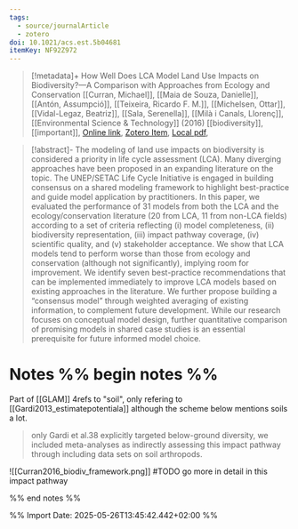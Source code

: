 ```yaml
---
tags:
  - source/journalArticle
  - zotero
doi: 10.1021/acs.est.5b04681
itemKey: NF92Z972
---
```

>[!metadata]+
> How Well Does LCA Model Land Use Impacts on Biodiversity?—A Comparison with Approaches from Ecology and Conservation
> [[Curran, Michael]], [[Maia de Souza, Danielle]], [[Antón, Assumpció]], [[Teixeira, Ricardo F. M.]], [[Michelsen, Ottar]], [[Vidal-Legaz, Beatriz]], [[Sala, Serenella]], [[Milà i Canals, Llorenç]], 
> [[Environmental Science & Technology]] (2016)
> [[biodiversity]], [[important]], 
> [Online link](https://doi.org/10.1021/acs.est.5b04681), [Zotero Item](zotero://select/library/items/NF92Z972), [Local pdf](file://C:/Users/aburg/Documents/references/zotero/storage/FF7Q7T6G/Curran2016_HowWell.pdf), 

>[!abstract]-
>The modeling of land use impacts on biodiversity is considered a priority in life cycle assessment (LCA). Many diverging approaches have been proposed in an expanding literature on the topic. The UNEP/SETAC Life Cycle Initiative is engaged in building consensus on a shared modeling framework to highlight best-practice and guide model application by practitioners. In this paper, we evaluated the performance of 31 models from both the LCA and the ecology/conservation literature (20 from LCA, 11 from non-LCA fields) according to a set of criteria reflecting (i) model completeness, (ii) biodiversity representation, (iii) impact pathway coverage, (iv) scientific quality, and (v) stakeholder acceptance. We show that LCA models tend to perform worse than those from ecology and conservation (although not significantly), implying room for improvement. We identify seven best-practice recommendations that can be implemented immediately to improve LCA models based on existing approaches in the literature. We further propose building a “consensus model” through weighted averaging of existing information, to complement future development. While our research focuses on conceptual model design, further quantitative comparison of promising models in shared case studies is an essential prerequisite for future informed model choice.

# Notes %% begin notes %% 
Part of [[GLAM]]
4refs to "soil", only refering to [[Gardi2013_estimatepotentiala]] although the scheme below mentions soils a lot.
> only Gardi  et al.38 explicitly targeted below-ground diversity, we included meta-analyses as indirectly assessing this impact pathway  through including data sets on soil arthropods.

![[Curran2016_biodiv_framework.png]]
#TODO go more in detail in this impact pathway

%% end notes %%




%% Import Date: 2025-05-26T13:45:42.442+02:00 %%
